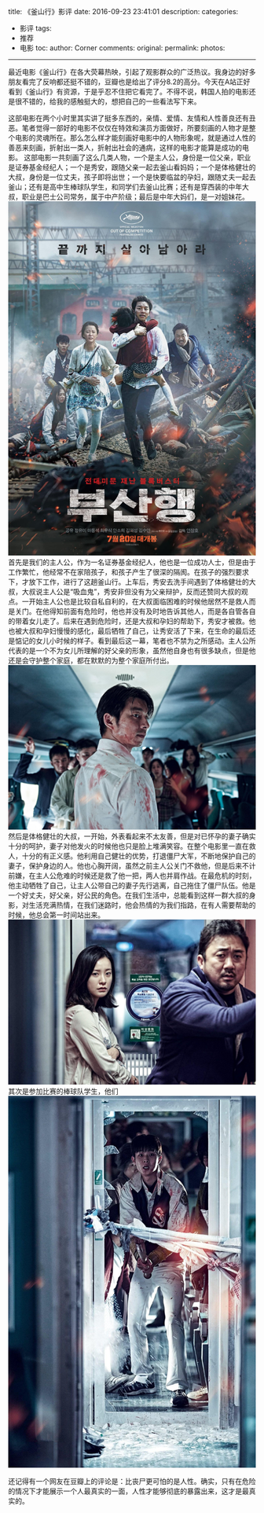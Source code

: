 title: 《釜山行》影评
date: 2016-09-23 23:41:01
description:
categories:
- 影评
tags:
- 推荐
- 电影
toc:
author: Corner
comments:
original:
permalink:
photos:
---
  最近电影《釜山行》在各大荧幕热映，引起了观影群众的广泛热议。我身边的好多朋友看完了反响都还挺不错的，豆瓣也是给出了评分8.2的高分。今天在A站正好看到《釜山行》有资源，于是乎忍不住把它看完了。不得不说，韩国人拍的电影还是很不错的，给我的感触挺大的，想把自己的一些看法写下来。
<!-- more -->
  这部电影在两个小时里其实讲了挺多东西的，亲情、爱情、友情和人性善良还有丑恶。笔者觉得一部好的电影不仅仅在特效和演员方面做好，所要刻画的人物才是整个电影的灵魂所在。那么怎么样才能刻画好电影中的人物形象呢，就是通过人性的善恶来刻画，折射出一类人，折射出社会的通病，这样的电影才能算是成功的电影。
  这部电影一共刻画了这么几类人物，一个是主人公，身份是一位父亲，职业是证券基金经纪人；一个是秀安，跟随父亲一起去釜山看妈妈；一个是体格健壮的大叔，身份是一位丈夫，孩子即将出世；一个是快要临盆的孕妇，跟随丈夫一起去釜山；还有是高中生棒球队学生，和同学们去釜山比赛；还有是穿西装的中年大叔，职业是巴士公司常务，属于中产阶级；最后是中年大妈们，是一对姐妹花。
  ![stage](/images/Film-TrainToBusan/stage.jpg)
  首先是我们的主人公，作为一名证券基金经纪人，他也是一位成功人士，但是由于工作繁忙，他经常不在家陪孩子，和孩子产生了很深的隔阂。在孩子的强烈要求下，才放下工作，进行了这趟釜山行。上车后，秀安去洗手间遇到了体格健壮的大叔，大叔说主人公是“吸血鬼”，秀安非但没有为父亲辩护，反而还赞同大叔的观点。一开始主人公也是比较自私自利的，在大叔面临困难的时候他居然不是救人而是关门。在他得知前面有危险时，他也并没有及时地告诉其他人，而是各自管各自的带着女儿走了。后来在遇到危险时，还是大叔和孕妇的帮助下，秀安才被救。他也被大叔和孕妇慢慢的感化，最后牺牲了自己，让秀安活了下来，在生命的最后还是惦记的女儿小时候的样子。看到最后这一幕，笔者也不禁为之所感动。主人公所代表的是一个不为女儿所理解的好父亲的形象，虽然他自身也有很多缺点，但是他还是会守护整个家庭，都在默默的为整个家庭所付出。
  ![stage](/images/Film-TrainToBusan/protagonist.jpg)
  然后是体格健壮的大叔，一开始，外表看起来不太友善，但是对已怀孕的妻子确实十分的呵护，妻子对他发火的时候他也只是脸上堆满笑容。在整个电影里一直在救人，十分的有正义感。他利用自己健壮的优势，打退僵尸大军，不断地保护自己的妻子，保护身边的人。他也心胸开阔，虽然之前主人公关门不救他，但是后来不计前嫌，在主人公危难的时候还是救了他一把，两人也并肩作战。在最危机的时刻，他主动牺牲了自己，让主人公带自己的妻子先行逃离，自己拖住了僵尸队伍。他是一个好丈夫，好父亲，好公民的角色。在我们生活中，总能看到这样一群大叔的身影，对生活充满热情，在我们迷路时，他会热情的为我们指路，在有人需要帮助的时候，他总会第一时间站出来。
  ![stage](/images/Film-TrainToBusan/strong.jpg)
  其次是参加比赛的棒球队学生，他们
  ![stage](/images/Film-TrainToBusan/student.jpg)



  还记得有一个网友在豆瓣上的评论是：比丧尸更可怕的是人性。确实，只有在危险的情况下才能展示一个人最真实的一面，人性才能够彻底的暴露出来，这才是最真实的。






















